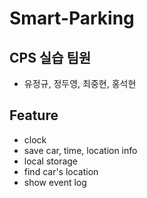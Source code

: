 # Smart-Parking
## CPS 실습 팀원
- 유정규, 정두영, 최중현, 홍석현
## Feature
- clock
- save car, time, location info
- local storage
- find car's location
- show event log
